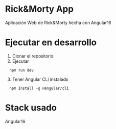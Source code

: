 # Rick&Morty App

Aplicación Web de Rick&Morty hecha con Angular16

# Ejecutar en desarrollo


1. Clonar el repositorio
2. Ejecutar
```
  npm run dev
```

3. Tener Angular CLI instalado
```
  npm install -g @angular/cli
```

# Stack usado
Angular16
